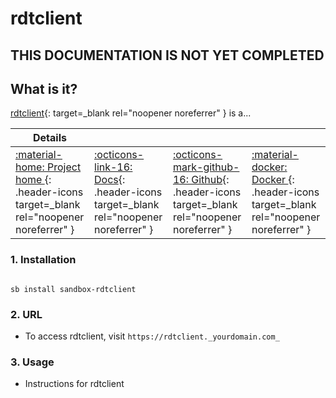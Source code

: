 # rdtclient

## THIS DOCUMENTATION IS NOT YET COMPLETED


## What is it?

[rdtclient](https://rdtclient.url){: target=_blank rel="noopener noreferrer" } is a...

| Details     |             |             |             |
|-------------|-------------|-------------|-------------|
| [:material-home: Project home ](https://rdtclient.url){: .header-icons target=_blank rel="noopener noreferrer" } | [:octicons-link-16: Docs](https://rdtclient.docs.url){: .header-icons target=_blank rel="noopener noreferrer" } | [:octicons-mark-github-16: Github](https://github.com/rdtclient/rdtclient){: .header-icons target=_blank rel="noopener noreferrer" } | [:material-docker: Docker ](https://hub.docker.com/r/rdtclient/rdtclient){: .header-icons target=_blank rel="noopener noreferrer" }|

### 1. Installation

``` shell

sb install sandbox-rdtclient

```

### 2. URL

- To access rdtclient, visit `https://rdtclient._yourdomain.com_`

### 3. Usage

- Instructions for rdtclient
